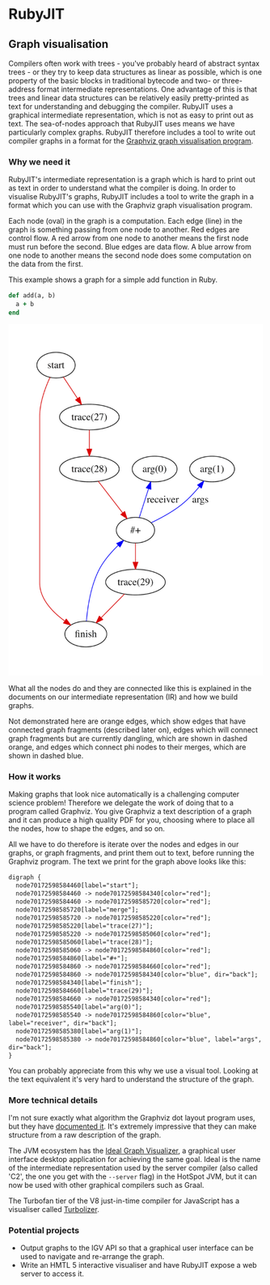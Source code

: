 # RubyJIT

## Graph visualisation

Compilers often work with trees - you've probably heard of abstract syntax trees -
or they try to keep data structures as linear as possible, which is one property
of the basic blocks in traditional bytecode and two- or three-address format
intermediate representations. One advantage of this is that trees and linear
data structures can be relatively easily pretty-printed as text for
understanding and debugging the compiler. RubyJIT uses a graphical intermediate
representation, which is not as easy to print out as text. The sea-of-nodes
approach that RubyJIT uses means we have particularly complex graphs. RubyJIT
therefore includes a tool to write out compiler graphs in a format for the
[Graphviz graph visualisation program](http://www.graphviz.org).

### Why we need it

RubyJIT's intermediate representation is a graph which is hard to print out as
text in order to understand what the compiler is doing. In order to visualise
RubyJIT's graphs, RubyJIT includes a tool to write the graph in a format which
you can use with the Graphviz graph visualisation program.

Each node (oval) in the graph is a computation. Each edge (line) in the graph
is something passing from one node to another. Red edges are control flow.
A red arrow from one node to another means the first node must run before the
second. Blue edges are data flow. A blue arrow from one node to another means
the second node does some computation on the data from the first.

This example shows a graph for a simple add function in Ruby.

```ruby
def add(a, b)
  a + b
end
```

![graph of a simple add function](graphviz/add.png)

What all the nodes do and they are connected like this is explained in the
documents on our intermediate representation (IR) and how we build graphs.

Not demonstrated here are orange edges, which show edges that have connected
graph fragments (described later on), edges which will connect graph fragments
but are currently dangling, which are shown in dashed orange, and edges which
connect phi nodes to their merges, which are shown in dashed blue.

### How it works

Making graphs that look nice automatically is a challenging computer science
problem! Therefore we delegate the work of doing that to a program called
Graphviz. You give Graphviz a text description of a graph and it can produce a
high quality PDF for you, choosing where to place all the nodes, how to shape
the edges, and so on.

All we have to do therefore is iterate over the nodes and edges in our graphs,
or graph fragments, and print them out to text, before running the Graphviz
program. The text we print for the graph above looks like this:

```
digraph {
  node70172598584460[label="start"];
  node70172598584460 -> node70172598584340[color="red"];
  node70172598584460 -> node70172598585720[color="red"];
  node70172598585720[label="merge"];
  node70172598585720 -> node70172598585220[color="red"];
  node70172598585220[label="trace(27)"];
  node70172598585220 -> node70172598585060[color="red"];
  node70172598585060[label="trace(28)"];
  node70172598585060 -> node70172598584860[color="red"];
  node70172598584860[label="#+"];
  node70172598584860 -> node70172598584660[color="red"];
  node70172598584860 -> node70172598584340[color="blue", dir="back"];
  node70172598584340[label="finish"];
  node70172598584660[label="trace(29)"];
  node70172598584660 -> node70172598584340[color="red"];
  node70172598585540[label="arg(0)"];
  node70172598585540 -> node70172598584860[color="blue", label="receiver", dir="back"];
  node70172598585380[label="arg(1)"];
  node70172598585380 -> node70172598584860[color="blue", label="args", dir="back"];
}
```

You can probably appreciate from this why we use a visual tool. Looking at the
text equivalent it's very hard to understand the structure of the graph.

### More technical details

I'm not sure exactly what algorithm the Graphviz dot layout program uses, but
they have [documented it](http://www.graphviz.org/Documentation/EGKNW03.pdf).
It's extremely impressive that they can make structure from a raw description of
the graph.

The JVM ecosystem has the [Ideal Graph Visualizer](igv), a graphical user
interface desktop application for achieving the same goal. Ideal is the name of
the intermediate representation used by the server compiler (also called 'C2',
the one you get with the `--server` flag) in the HotSpot JVM, but it can now be
used with other graphical compilers such as Graal.

[igv]: http://ssw.jku.at/Research/Papers/Wuerthinger07Master/Wuerthinger07Master.pdf

The Turbofan tier of the V8 just-in-time compiler for JavaScript has a
visualiser called
[Turbolizer](https://groups.google.com/forum/#!topic/v8-dev/RtB5s6WI6ik).

### Potential projects

* Output graphs to the IGV API so that a graphical user interface can be used
  to navigate and re-arrange the graph.
* Write an HMTL 5 interactive visualiser and have RubyJIT expose a web server
  to access it.
